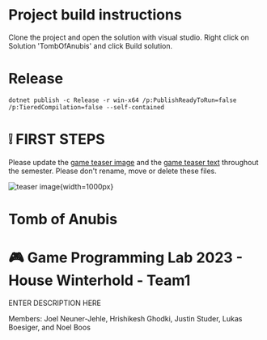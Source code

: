 
# Project build instructions
Clone the project and open the solution with visual studio. Right click on Solution 'TombOfAnubis' and click Build solution.

# Release

`dotnet publish -c Release -r win-x64 /p:PublishReadyToRun=false /p:TieredCompilation=false --self-contained`

# :grey_exclamation: FIRST STEPS
Please update the [game teaser image](game_teaser.jpg) and the [game teaser text](game_teaser.txt) throughout the semester. Please don't rename, move or delete these files.

![teaser image](game_teaser.jpg){width=1000px}
# Tomb of Anubis
# :video_game: Game Programming Lab 2023 - House Winterhold - Team1

ENTER DESCRIPTION HERE

Members: Joel Neuner-Jehle, Hrishikesh Ghodki, Justin Studer, Lukas Boesiger, and Noel Boos
